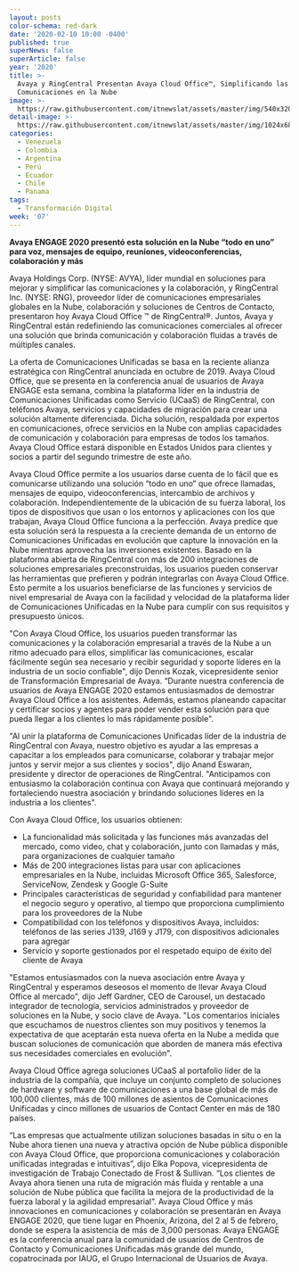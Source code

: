 ```yaml
---
layout: posts
color-schema: red-dark
date: '2020-02-10 10:00 -0400'
published: true
superNews: false
superArticle: false
year: '2020'
title: >-
  Avaya y RingCentral Presentan Avaya Cloud Office™, Simplificando las
  Comunicaciones en la Nube
image: >-
  https://raw.githubusercontent.com/itnewslat/assets/master/img/540x320/Avaya-Sede-p.jpg
detail-image: >-
  https://raw.githubusercontent.com/itnewslat/assets/master/img/1024x680/Avaya-Sede-g.jpg
categories:
  - Venezuela
  - Colombia
  - Argentina
  - Perú
  - Ecuador
  - Chile
  - Panama
tags:
  - Transformación Digital
week: '07'
---
```

**Avaya ENGAGE 2020 presentó esta solución en la Nube “todo en uno” para voz, mensajes de equipo, reuniones, videoconferencias, colaboración y más**

Avaya Holdings Corp. (NYSE: AVYA), líder mundial en soluciones para mejorar y simplificar las comunicaciones y la colaboración, y RingCentral Inc. (NYSE: RNG), proveedor líder de comunicaciones empresariales globales en la Nube, colaboración y soluciones de Centros de Contacto, presentaron hoy Avaya Cloud Office ™ de RingCentral®. Juntos, Avaya y RingCentral están redefiniendo las comunicaciones comerciales al ofrecer una solución que brinda comunicación y colaboración fluidas a través de múltiples canales.

La oferta de Comunicaciones Unificadas se basa en la reciente alianza estratégica con RingCentral anunciada en octubre de 2019. Avaya Cloud Office, que se presenta en la conferencia anual de usuarios de Avaya ENGAGE esta semana, combina la plataforma líder en la industria de Comunicaciones Unificadas como Servicio (UCaaS) de RingCentral, con teléfonos Avaya, servicios y capacidades de migración para crear una solución altamente diferenciada. Dicha solución, respaldada por expertos en comunicaciones, ofrece servicios en la Nube con amplias capacidades de comunicación y colaboración para empresas de todos los tamaños. Avaya Cloud Office estará disponible en Estados Unidos para clientes y socios a partir del segundo trimestre de este año.

Avaya Cloud Office permite a los usuarios darse cuenta de lo fácil que es comunicarse utilizando una solución “todo en uno” que ofrece llamadas, mensajes de equipo, videoconferencias, intercambio de archivos y colaboración. Independientemente de la ubicación de su fuerza laboral, los tipos de dispositivos que usan o los entornos y aplicaciones con los que trabajan, Avaya Cloud Office funciona a la perfección. Avaya predice que esta solución será la respuesta a la creciente demanda de un entorno de Comunicaciones Unificadas en evolución que capture la innovación en la Nube mientras aprovecha las inversiones existentes. Basado en la plataforma abierta de RingCentral con más de 200 integraciones de soluciones empresariales preconstruidas, los usuarios pueden conservar las herramientas que prefieren y podrán integrarlas con Avaya Cloud Office. Esto permite a los usuarios beneficiarse de las funciones y servicios de nivel empresarial de Avaya con la facilidad y velocidad de la plataforma líder de Comunicaciones Unificadas en la Nube para cumplir con sus requisitos y presupuesto únicos.

"Con Avaya Cloud Office, los usuarios pueden transformar las comunicaciones y la colaboración empresarial a través de la Nube a un ritmo adecuado para ellos, simplificar las comunicaciones, escalar fácilmente según sea necesario y recibir seguridad y soporte líderes en la industria de un socio confiable", dijo Dennis Kozak, vicepresidente senior de Transformación Empresarial de Avaya. “Durante nuestra conferencia de usuarios de Avaya ENGAGE 2020 estamos entusiasmados de demostrar Avaya Cloud Office a los asistentes. Además, estamos planeando capacitar y certificar socios y agentes para poder vender esta solución para que pueda llegar a los clientes lo más rápidamente posible".

"Al unir la plataforma de Comunicaciones Unificadas líder de la industria de RingCentral con Avaya, nuestro objetivo es ayudar a las empresas a capacitar a los empleados para comunicarse, colaborar y trabajar mejor juntos y servir mejor a sus clientes y socios", dijo Anand Eswaran, presidente y director de operaciones de RingCentral. "Anticipamos con entusiasmo la colaboración continua con Avaya que continuará mejorando y fortaleciendo nuestra asociación y brindando soluciones líderes en la industria a los clientes".

Con Avaya Cloud Office, los usuarios obtienen:

- La funcionalidad más solicitada y las funciones más avanzadas del mercado, como video, chat y colaboración, junto con llamadas y más, para organizaciones de cualquier tamaño
- Más de 200 integraciones listas para usar con aplicaciones empresariales en la Nube, incluidas Microsoft Office 365, Salesforce, ServiceNow, Zendesk y Google G-Suite
- Principales características de seguridad y confiabilidad para mantener el negocio seguro y operativo, al tiempo que proporciona cumplimiento para los proveedores de la Nube
- Compatibilidad con los teléfonos y dispositivos Avaya, incluidos: teléfonos de las series J139, J169 y J179, con dispositivos adicionales para agregar
- Servicio y soporte gestionados por el respetado equipo de éxito del cliente de Avaya

"Estamos entusiasmados con la nueva asociación entre Avaya y RingCentral y esperamos deseosos el momento de llevar Avaya Cloud Office al mercado", dijo Jeff Gardner, CEO de Carousel, un destacado integrador de tecnología, servicios administrados y proveedor de soluciones en la Nube, y socio clave de Avaya. "Los comentarios iniciales que escuchamos de nuestros clientes son muy positivos y tenemos la expectativa de que aceptarán esta nueva oferta en la Nube a medida que buscan soluciones de comunicación que aborden de manera más efectiva sus necesidades comerciales en evolución".

Avaya Cloud Office agrega soluciones UCaaS al portafolio líder de la industria de la compañía, que incluye un conjunto completo de soluciones de hardware y software de comunicaciones a una base global de más de 100,000 clientes, más de 100 millones de asientos de Comunicaciones Unificadas y cinco millones de usuarios de Contact Center en más de 180 países.

“Las empresas que actualmente utilizan soluciones basadas in situ o en la Nube ahora tienen una nueva y atractiva opción de Nube pública disponible con Avaya Cloud Office, que proporciona comunicaciones y colaboración unificadas integradas e intuitivas”, dijo Elka Popova, vicepresidenta de investigación de Trabajo Conectado de Frost & Sullivan. “Los clientes de Avaya ahora tienen una ruta de migración más fluida y rentable a una solución de Nube pública que facilita la mejora de la productividad de la fuerza laboral y la agilidad empresarial”.
Avaya Cloud Office y más innovaciones en comunicaciones y colaboración se presentarán en Avaya ENGAGE 2020, que tiene lugar en Phoenix, Arizona, del 2 al 5 de febrero, donde se espera la asistencia de más de 3,000 personas. Avaya ENGAGE es la conferencia anual para la comunidad de usuarios de Centros de Contacto y Comunicaciones Unificadas más grande del mundo, copatrocinada por IAUG, el Grupo Internacional de Usuarios de Avaya.